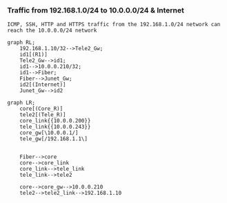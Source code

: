 
### Traffic from 192.168.1.0/24 to 10.0.0.0/24 & Internet

```ICMP, SSH, HTTP and HTTPS traffic from the 192.168.1.0/24 network can reach the 10.0.0.0/24 network```

```mermaid
graph RL;
    192.168.1.10/32-->Tele2_Gw;
    id1[(R1)]
    Tele2_Gw-->id1;
    id1-->10.0.0.210/32;
    id1-->Fiber;
    Fiber-->Junet_Gw;
    id2[(Internet)]
    Junet_Gw-->id2
```

```mermaid
graph LR;
    core[(Core_R)]
    tele2[(Tele_R)]
    core_link{{10.0.0.200}}
    tele_link{{10.0.0.243}}
    core_gw[\10.0.0.1/]
    tele_gw[/192.168.1.1\]

    
    Fiber-->core
    core-->core_link
    core_link-->tele_link
    tele_link-->tele2

    core-->core_gw-->10.0.0.210
    tele2-->tele2_link-->192.168.1.10






```

